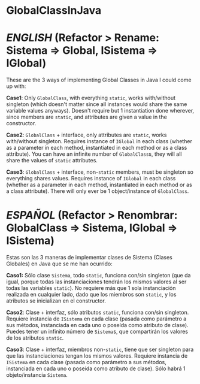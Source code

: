 # GlobalClassInJava

# **_ENGLISH_** (Refactor > Rename: Sistema => Global, ISistema => IGlobal)

These are the 3 ways of implementing Global Classes in Java I could come up with:



**Case1**: Only `GlobalClass`, with everything `static`, works with/without singleton (which doesn't matter since 
all instances
 would share the same variable values anyways). Doesn't require but 1 instantiation done wherever, since members are 
 `static`, and attributes are given a value in the constructor.
 
 **Case2**: `GlobalClass` + interface, only attributes are `static`, works with/without singleton. Requires instance of 
 `IGlobal` in each 
 class (whether as a parameter in each method, instantiated in each method or as a class attribute). You can have an 
 infinite number of `GlobalClass`s, they will all share the values of `static` attributes.
 
 **Case3**: `GlobalClass` + interface, non-`static` members, must be singleton so everything shares values. Requires 
 instance of `IGlobal` in each class (whether as a parameter in each method, instantiated in each method or as a 
 class attribute). There will only ever be 1 object/instance of `GlobalClass`.


# **_ESPAÑOL_** (Refactor > Renombrar: GlobalClass => Sistema,  IGlobal => ISistema)

Estas son las 3 maneras de implementar clases de Sistema (Clases Globales) en Java que se me han ocurrido:

**Caso1:** Sólo clase `Sistema`, todo `static`, funciona con/sin singleton (que da igual, porque todas las 
instanciaciones tendrán los mismos valores al ser todas las variables `static`). No requiere más que 1 sola 
instanciación realizada en cualquier lado, dado que los miembros son `static`, y los atributos se inicializan en el 
constructor.

**Caso2**: Clase + interfaz, sólo atributos `static`, funciona con/sin singleton. Requiere instancia de `ISistema` en 
cada clase 
(pasada como parámetro a sus métodos, instanciada en cada uno o poseída como atributo de clase). Puedes tener un 
infinito número de `Sistema`s, que compartirán los valores de los atributos `static`.

**Caso3**: Clase + interfaz, miembros non-`static`, tiene que ser singleton para que las instanciaciones tengan los
mismos valores. Requiere instancia de `ISistema` en cada clase (pasada como parámetro a sus métodos, instanciada en 
cada uno o poseída como atributo de clase). Sólo habrá 1 objeto/instancia `Sistema`.
